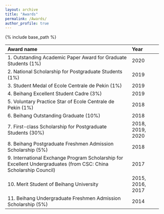 ```yaml
---
layout: archive
title: "Awards"
permalink: /Awards/
author_profile: true
---
```


{% include base_path %}

| Award name       | Year      |
| :----------------- | :---------- |
| 1. Outstanding Academic Paper Award for Graduate Students (1%) | 2020 |
| 2. National Scholarship for Postgraduate Students (1%)  | 2019 |
| 3. Student Medal of Ecole Centrale de Pekin (1%) | 2019 |
| 4. Beihang Excellent Student Cadre (3%)  | 2019 |
| 5. Voluntary Practice Star of Ecole Centrale de Pekin (1%) | 2018 |
| 6. Beihang Outstanding Graduate (10%)  | 2018 |
| 7. First-class Scholarship for Postgraduate Students (30%) | 2018, 2019, 2020 |
| 8. Beihang Postgraduate Freshmen Admission Scholarship (5%) | 2018 |
| 9. International Exchange Program Scholarship for Excellent Undergraduates  (from CSC: China Scholarship Council) | 2017 |
| 10. Merit Student of Beihang University | 2015, 2016, 2017 |
| 11. Beihang Undergraduate Freshmen Admission Scholarship (5%) | 2014 |






